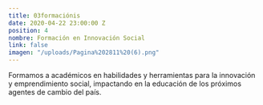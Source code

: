 ```yaml
---
title: 03formaciónis
date: 2020-04-22 23:00:00 Z
position: 4
nombre: Formación en Innovación Social
link: false
imagen: "/uploads/Pagina%202811%20(6).png"
---
```


Formamos a académicos en habilidades y herramientas para la innovación y emprendimiento social, impactando en la educación de los próximos agentes de cambio del país.
